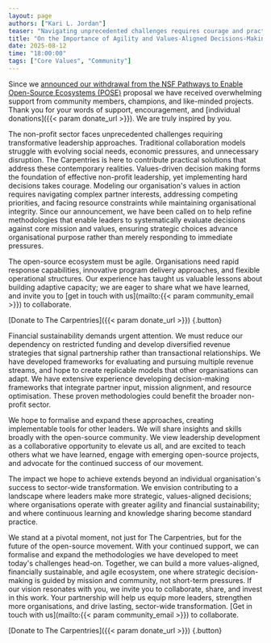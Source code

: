 ```yaml
---  
layout: page  
authors: ["Kari L. Jordan"]  
teaser: "Navigating unprecedented challenges requires courage and practical solutions; we are here to collaborate."  
title: "On the Importance of Agility and Values-Aligned Decisions-Making"  
date: 2025-08-12  
time: "18:00:00"  
tags: ["Core Values", "Community"]  
---
```


Since we [announced our withdrawal from the NSF Pathways to Enable Open-Source Ecosystems (POSE)](/blog/2025/06/announcing-withdrawal-of-nsf-pose-proposal/) proposal we have received overwhelming support from community members, champions, and like-minded projects. Thank you for your words of support, encouragement, and [individual donations]({{< param donate_url >}}). We are truly inspired by you.

The non-profit sector faces unprecedented challenges requiring transformative leadership approaches. Traditional collaboration models struggle with evolving social needs, economic pressures, and unnecessary disruption. The Carpentries is here to contribute practical solutions that address these contemporary realities. Values-driven decision making forms the foundation of effective non-profit leadership, yet implementing hard decisions takes courage. Modeling our organisation's values in action requires navigating complex partner interests, addressing competing priorities, and facing resource constraints while maintaining organisational integrity. Since our announcement, we have been called on to help refine methodologies that enable leaders to systematically evaluate decisions against core mission and values, ensuring strategic choices advance organisational purpose rather than merely responding to immediate pressures. 

The open-source ecosystem must be agile. Organisations need rapid response capabilities, innovative program delivery approaches, and flexible operational structures. Our experience has taught us valuable lessons about building adaptive capacity; we are eager to share what we have learned, and invite you to [get in touch with us](mailto:{{< param community_email >}}) to collaborate. 

[Donate to The Carpentries]({{< param donate_url >}})
{.button}

Financial sustainability demands urgent attention. We must reduce our dependency on restricted funding and develop diversified revenue strategies that signal partnership rather than transactional relationships. We have developed frameworks for evaluating and pursuing multiple revenue streams, and hope to create replicable models that other organisations can adapt. We have extensive experience developing decision-making frameworks that integrate partner input, mission alignment, and resource optimisation. These proven methodologies could benefit the broader non-profit sector. 

We hope to formalise and expand these approaches, creating implementable tools for other leaders. We will share insights and skills broadly with the open-source community. We view leadership development as a collaborative opportunity to elevate us all, and are excited to teach others what we have learned, engage with emerging open-source projects, and advocate for the continued success of our movement. 

The impact we hope to achieve extends beyond an individual organisation's success to sector-wide transformation. We envision contributing to a landscape where leaders make more strategic, values-aligned decisions; where organisations operate with greater agility and financial sustainability; and where continuous learning and knowledge sharing become standard practice. 

We stand at a pivotal moment, not just for The Carpentries, but for the future of the open-source movement. With your continued support, we can formalise and expand the methodologies we have developed to meet today's challenges head-on. Together, we can build a more values-aligned, financially sustainable, and agile ecosystem, one where strategic decision-making is guided by mission and community, not short-term pressures. If our vision resonates with you, we invite you to collaborate, share, and invest in this work. Your partnership will help us equip more leaders, strengthen more organisations, and drive lasting, sector-wide transformation. [Get in touch with us](mailto:{{< param community_email >}}) to collaborate.

[Donate to The Carpentries]({{< param donate_url >}})
{.button}


